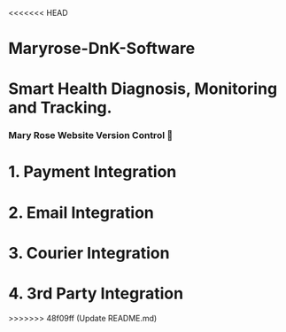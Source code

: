 <<<<<<< HEAD
# Maryrose-DnK-Software
Smart Health Diagnosis, Monitoring and Tracking.
=======
### Mary Rose Website Version Control 🍷

<h1>1. Payment Integration</h1>
<h1>2. Email Integration</h1>
<h1>3. Courier Integration</h1>
<h1>4. 3rd Party Integration</h1>
>>>>>>> 48f09ff (Update README.md)

